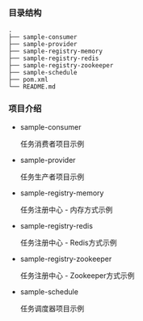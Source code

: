 ### 目录结构

```
.
├── sample-consumer
├── sample-provider
├── sample-registry-memory
├── sample-registry-redis
├── sample-registry-zookeeper
├── sample-schedule
├── pom.xml
└── README.md
```

### 项目介绍

- sample-consumer

  任务消费者项目示例

- sample-provider

  任务生产者项目示例

- sample-registry-memory

  任务注册中心 - 内存方式示例

- sample-registry-redis

  任务注册中心 - Redis方式示例

- sample-registry-zookeeper

  任务注册中心 - Zookeeper方式示例

- sample-schedule

  任务调度器项目示例